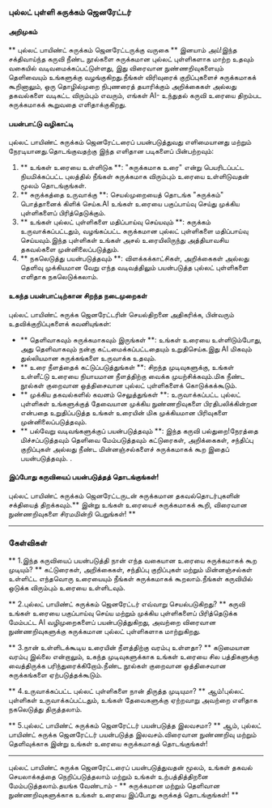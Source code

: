 ### புல்லட் புள்ளி சுருக்கம் ஜெனரேட்டர்

#### அறிமுகம்
** புல்லட் பாயிண்ட் சுருக்கம் ஜெனரேட்டருக்கு வருகை ** இனயாம் அய்!இந்த சக்திவாய்ந்த கருவி நீண்ட நூல்களை சுருக்கமான புல்லட் புள்ளிகளாக மாற்ற உதவும் வகையில் வடிவமைக்கப்பட்டுள்ளது, இது விரைவான நுண்ணறிவுகளையும் தெளிவையும் உங்களுக்கு வழங்குகிறது.நீங்கள் விரிவுரைக் குறிப்புகளைச் சுருக்கமாகக் கூறினாலும், ஒரு தொழில்முறை நிபுணரைத் தயாரிக்கும் அறிக்கைகள் அல்லது தகவல்களை வடிகட்ட விரும்பும் எவரும், எங்கள் AI- உந்துதல் கருவி உரையை திறம்பட சுருக்கமாகக் கூறுவதை எளிதாக்குகிறது.

#### பயன்பாட்டு வழிகாட்டி
புல்லட் பாயிண்ட் சுருக்கம் ஜெனரேட்டரைப் பயன்படுத்துவது எளிமையானது மற்றும் நேரடியானது.தொடங்குவதற்கு இந்த எளிதான படிகளைப் பின்பற்றவும்:

1. ** உங்கள் உரையை உள்ளிடுக **: "சுருக்கமாக உரை" என்று பெயரிடப்பட்ட நியமிக்கப்பட்ட புலத்தில் நீங்கள் சுருக்கமாக விரும்பும் உரையை உள்ளிடுவதன் மூலம் தொடங்குங்கள்.
2. ** சுருக்கத்தை உருவாக்கு **: செயல்முறையைத் தொடங்க "சுருக்கம்" பொத்தானைக் கிளிக் செய்க.AI உங்கள் உரையை பகுப்பாய்வு செய்து முக்கிய புள்ளிகளைப் பிரித்தெடுக்கும்.
3. ** உங்கள் புல்லட் புள்ளிகளை மதிப்பாய்வு செய்யவும் **: சுருக்கம் உருவாக்கப்பட்டதும், வழங்கப்பட்ட சுருக்கமான புல்லட் புள்ளிகளை மதிப்பாய்வு செய்யவும்.இந்த புள்ளிகள் உங்கள் அசல் உரையிலிருந்து அத்தியாவசிய தகவல்களை முன்னிலைப்படுத்தும்.
4. ** நகலெடுத்து பயன்படுத்தவும் **: விளக்கக்காட்சிகள், அறிக்கைகள் அல்லது தெளிவு முக்கியமான வேறு எந்த வடிவத்திலும் பயன்படுத்த புல்லட் புள்ளிகளை எளிதாக நகலெடுக்கலாம்.

#### உகந்த பயன்பாட்டிற்கான சிறந்த நடைமுறைகள்
புல்லட் பாயிண்ட் சுருக்க ஜெனரேட்டரின் செயல்திறனை அதிகரிக்க, பின்வரும் உதவிக்குறிப்புகளைக் கவனியுங்கள்:

- ** தெளிவாகவும் சுருக்கமாகவும் இருங்கள் **: உங்கள் உரையை உள்ளிடும்போது, ​​அது தெளிவாகவும் நன்கு கட்டமைக்கப்பட்டதையும் உறுதிசெய்க.இது AI மிகவும் துல்லியமான சுருக்கங்களை உருவாக்க உதவும்.
- ** உரை நீளத்தைக் கட்டுப்படுத்துங்கள் **: சிறந்த முடிவுகளுக்கு, உங்கள் உள்ளீட்டு உரையை நியாயமான நீளத்திற்கு வைக்க முயற்சிக்கவும்.மிக நீண்ட நூல்கள் குறைவான ஒத்திசைவான புல்லட் புள்ளிகளைக் கொடுக்கக்கூடும்.
- ** முக்கிய தகவல்களில் கவனம் செலுத்துங்கள் **: உருவாக்கப்பட்ட புல்லட் புள்ளிகள் உங்களுக்குத் தேவையான முக்கிய நுண்ணறிவுகளை பிரதிபலிக்கின்றன என்பதை உறுதிப்படுத்த உங்கள் உரையின் மிக முக்கியமான பிரிவுகளை முன்னிலைப்படுத்தவும்.
- ** பல்வேறு வடிவங்களுக்குப் பயன்படுத்தவும் **: இந்த கருவி பல்துறை!நேரத்தை மிச்சப்படுத்தவும் தெளிவை மேம்படுத்தவும் கட்டுரைகள், அறிக்கைகள், சந்திப்பு குறிப்புகள் அல்லது நீண்ட மின்னஞ்சல்களைச் சுருக்கமாகக் கூற இதைப் பயன்படுத்தவும்.
.

#### இப்போது கருவியைப் பயன்படுத்தத் தொடங்குங்கள்!
புல்லட் பாயிண்ட் சுருக்கம் ஜெனரேட்டருடன் சுருக்கமான தகவல்தொடர்புகளின் சக்தியைத் திறக்கவும்.** இன்று உங்கள் உரையைச் சுருக்கமாகக் கூறி, விரைவான நுண்ணறிவுகளை சிரமமின்றி பெறுங்கள்! **

---

### கேள்விகள்

** 1.இந்த கருவியைப் பயன்படுத்தி நான் எந்த வகையான உரையை சுருக்கமாகக் கூற முடியும்? **
கட்டுரைகள், அறிக்கைகள், சந்திப்பு குறிப்புகள் மற்றும் மின்னஞ்சல்கள் உள்ளிட்ட எந்தவொரு உரையையும் நீங்கள் சுருக்கமாகக் கூறலாம்.நீங்கள் கருவியில் ஒடுக்க விரும்பும் உரையை உள்ளிடவும்.

** 2.புல்லட் பாயிண்ட் சுருக்கம் ஜெனரேட்டர் எவ்வாறு செயல்படுகிறது? **
கருவி உங்கள் உரையை பகுப்பாய்வு செய்ய மற்றும் முக்கிய புள்ளிகளைப் பிரித்தெடுக்க மேம்பட்ட AI வழிமுறைகளைப் பயன்படுத்துகிறது, அவற்றை விரைவான நுண்ணறிவுகளுக்கு சுருக்கமான புல்லட் புள்ளிகளாக மாற்றுகிறது.

** 3.நான் உள்ளிடக்கூடிய உரையின் நீளத்திற்கு வரம்பு உள்ளதா? **
கடுமையான வரம்பு இல்லை என்றாலும், உகந்த முடிவுகளுக்காக உங்கள் உரையை சில பத்திகளுக்கு வைத்திருக்க பரிந்துரைக்கிறோம்.நீண்ட நூல்கள் குறைவான ஒத்திசைவான சுருக்கங்களை ஏற்படுத்தக்கூடும்.

** 4.உருவாக்கப்பட்ட புல்லட் புள்ளிகளை நான் திருத்த முடியுமா? **
ஆம்!புல்லட் புள்ளிகள் உருவாக்கப்பட்டதும், உங்கள் தேவைகளுக்கு ஏற்றவாறு அவற்றை எளிதாக நகலெடுத்து திருத்தலாம்.

** 5.புல்லட் பாயிண்ட் சுருக்கம் ஜெனரேட்டர் பயன்படுத்த இலவசமா? **
ஆம், புல்லட் பாயிண்ட் சுருக்க ஜெனரேட்டர் பயன்படுத்த இலவசம்.விரைவான நுண்ணறிவு மற்றும் தெளிவுக்காக இன்று உங்கள் உரையை சுருக்கமாகத் தொடங்குங்கள்!

---

புல்லட் பாயிண்ட் சுருக்க ஜெனரேட்டரைப் பயன்படுத்துவதன் மூலம், உங்கள் தகவல் செயலாக்கத்தை நெறிப்படுத்தலாம் மற்றும் உங்கள் உற்பத்தித்திறனை மேம்படுத்தலாம்.தயங்க வேண்டாம் - ** சுருக்கமான மற்றும் தெளிவான நுண்ணறிவுகளுக்காக உங்கள் உரையை இப்போது சுருக்கத் தொடங்குங்கள்! **